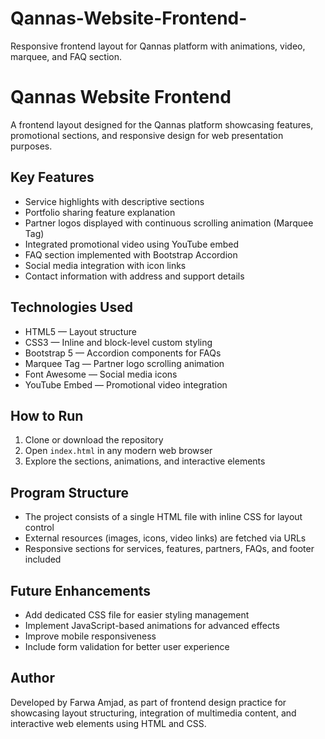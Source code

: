 # Qannas-Website-Frontend-
Responsive frontend layout for Qannas platform with animations, video, marquee, and FAQ section.
# Qannas Website Frontend

A frontend layout designed for the Qannas platform showcasing features, promotional sections, and responsive design for web presentation purposes.

## Key Features

- Service highlights with descriptive sections  
- Portfolio sharing feature explanation  
- Partner logos displayed with continuous scrolling animation (Marquee Tag)  
- Integrated promotional video using YouTube embed  
- FAQ section implemented with Bootstrap Accordion  
- Social media integration with icon links  
- Contact information with address and support details  

## Technologies Used

- HTML5 — Layout structure  
- CSS3 — Inline and block-level custom styling  
- Bootstrap 5 — Accordion components for FAQs  
- Marquee Tag — Partner logo scrolling animation  
- Font Awesome — Social media icons  
- YouTube Embed — Promotional video integration  

## How to Run

1. Clone or download the repository  
2. Open `index.html` in any modern web browser  
3. Explore the sections, animations, and interactive elements  

## Program Structure

- The project consists of a single HTML file with inline CSS for layout control  
- External resources (images, icons, video links) are fetched via URLs  
- Responsive sections for services, features, partners, FAQs, and footer included  

## Future Enhancements

- Add dedicated CSS file for easier styling management  
- Implement JavaScript-based animations for advanced effects  
- Improve mobile responsiveness  
- Include form validation for better user experience  

## Author

Developed by Farwa Amjad, as part of frontend design practice for showcasing layout structuring, integration of multimedia content, and interactive web elements using HTML and CSS.  
